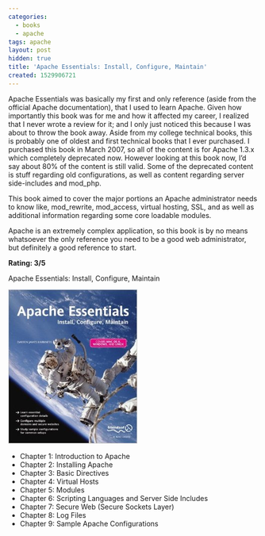 ```yaml
---
categories:
  - books
  - apache
tags: apache
layout: post
hidden: true
title: 'Apache Essentials: Install, Configure, Maintain'
created: 1529906721
---
```


Apache Essentials was basically my first and only reference (aside from the official Apache documentation), that I used to learn Apache. Given how importantly this book was for me and how it affected my career, I realized that I never wrote a review for it; and I only just noticed this because I was about to throw the book away.  Aside from my college technical books, this is probably one of oldest and first technical books that I ever purchased. I purchased this book in March 2007, so all of the content is for Apache 1.3.x which completely deprecated now. However looking at this book now, I’d say about 80% of the content is still valid. Some of the deprecated content is stuff regarding old configurations, as well as content regarding server side-includes and mod_php. 

This book aimed to cover the major portions an Apache administrator needs to know like, mod_rewrite, mod_access, virtual hosting, SSL, and as well as additional information regarding some core loadable modules.

Apache is an extremely complex application, so this book is by no means whatsoever the only reference you need to be a good web administrator, but definitely a good reference to start. 

**Rating: 3/5**

Apache Essentials: Install, Configure, Maintain

<a href="https://www.amazon.com/Apache-Essentials-Configure-Maintain-Pioneering/dp/1590593553" target="_blank"><img src="/assets/books/apache-essentials.jpg"></a>

* Chapter 1: Introduction to Apache
* Chapter 2: Installing Apache
* Chapter 3: Basic Directives
* Chapter 4: Virtual Hosts
* Chapter 5: Modules
* Chapter 6: Scripting Languages and Server Side Includes
* Chapter 7: Secure Web (Secure Sockets Layer)
* Chapter 8: Log Files
* Chapter 9: Sample Apache Configurations
